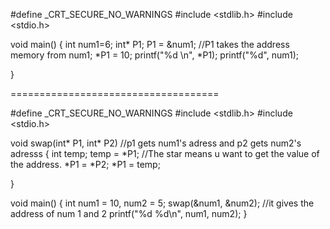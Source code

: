 

#define _CRT_SECURE_NO_WARNINGS
#include <stdlib.h>
#include <stdio.h>


void main()
{
	int num1=6;
	int* P1;
	P1 = &num1;  //P1 takes the address memory from num1;
	*P1 = 10;
	printf("%d \n", *P1);
	printf("%d", num1);

}

====================================




#define _CRT_SECURE_NO_WARNINGS
#include <stdlib.h>
#include <stdio.h>


void swap(int* P1, int* P2) //p1 gets num1's adress and p2 gets num2's adresss
{
	int temp;
	temp = *P1; //The star means u want to get the value of the address.
	*P1 = *P2;
	*P1 = temp;

}


void main()
{
	int num1 = 10, num2 = 5;
	swap(&num1, &num2); //it gives the address of num 1 and 2
	printf("%d %d\n", num1, num2);
}
